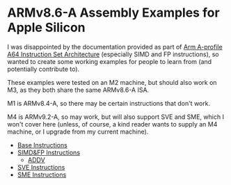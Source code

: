 # ARMv8.6-A Assembly Examples for Apple Silicon
I was disappointed by the documentation provided as part of [Arm A-profile A64 Instruction Set Architecture](https://developer.arm.com/documentation/ddi0602/2024-12) (especially SIMD and FP instructions), so wanted to create some working examples for people to learn from (and potentially contribute to).

These examples were tested on an M2 machine, but should also work on M3, as they both share the same ARMv8.6-A ISA.

M1 is ARMv8.4-A, so there may be certain instructions that don't work.

M4 is ARMv9.2-A, so may work, but will also support SVE and SME, which I won't cover here (unless, of course, a kind reader wants to supply an M4 machine, or I upgrade from my current machine).

* [Base Instructions](Base%20Instructions)
* [SIMD&FP Instructions](SIMD&FP%20Instructions)
    * [ADDV](SIMD&FP%20Instructions/ADDV:%20Add%20across%20vector)
* [SVE Instructions](SVE%20Instructions)
* [SME Instructions](SME%20Instructions)
